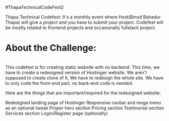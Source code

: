 #ThapaTechnicalCodeFest2

Thapa Technical Codefest:
It's a monthly event where Host(Binod Bahadur Thapa) will give a project and you have to submit your project. Codefest will be mostly related to frontend projects and occasionally fullstack project.

<h1>About the Challenge:</h1><br>
This codefest is for creating static website with no backend. This time, we have to create a redesigned version of Hostinger website. We  aren't supposed to create clone of it, We have to redesign the whole site. We have to only code the front-end part, no back-end code is needed.

Here are the things that are important/required for the redesigned website:

Redesigned landing page of Hostinger
Responsive navbar and mega menu as an optional tweak
Proper hero section
Pricing section
Testimonial section
Services section
Login/Register page (optionally)
